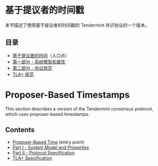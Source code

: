 # 基于提议者的时间戳

本节描述了使用基于提议者的时间戳的 Tendermint 共识协议的一个版本。

## 目录

- [基于提议者的时间][main]（入口点）
- [第一部分 - 系统模型和属性][sysmodel]
- [第二部分 - 协议规范][algorithm]
- [TLA+ 规范][proposertla]


[algorithm]: ./pbts-algorithm_001_draft.md

[sysmodel]: ./pbts-sysmodel_001_draft.md

[main]: ./pbts_001_draft.md

[proposertla]: ./tla/TendermintPBT_001_draft.tla


# Proposer-Based Timestamps

This section describes a version of the Tendermint consensus protocol,
which uses proposer-based timestamps.

## Contents

- [Proposer-Based Time][main] (entry point)
- [Part I - System Model and Properties][sysmodel]
- [Part II - Protocol Specification][algorithm]
- [TLA+ Specification][proposertla]


[algorithm]: ./pbts-algorithm_001_draft.md

[sysmodel]: ./pbts-sysmodel_001_draft.md

[main]: ./pbts_001_draft.md

[proposertla]: ./tla/TendermintPBT_001_draft.tla
